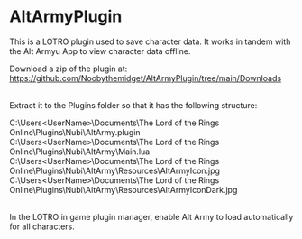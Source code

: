 # AltArmyPlugin

This is a LOTRO plugin used to save character data. It works in tandem with the Alt Armyu App to view character data offline.

Download a zip of the plugin at:  https://github.com/Noobythemidget/AltArmyPlugin/tree/main/Downloads

\
Extract it to the Plugins folder so that it has the following structure:

C:\Users\<UserName>\Documents\The Lord of the Rings Online\Plugins\Nubi\AltArmy.plugin \
C:\Users\<UserName>\Documents\The Lord of the Rings Online\Plugins\Nubi\AltArmy\Main.lua \
C:\Users\<UserName>\Documents\The Lord of the Rings Online\Plugins\Nubi\AltArmy\Resources\AltArmyIcon.jpg \
C:\Users\<UserName>\Documents\The Lord of the Rings Online\Plugins\Nubi\AltArmy\Resources\AltArmyIconDark.jpg

\
In the LOTRO in game plugin manager, enable Alt Army to load automatically for all characters.

